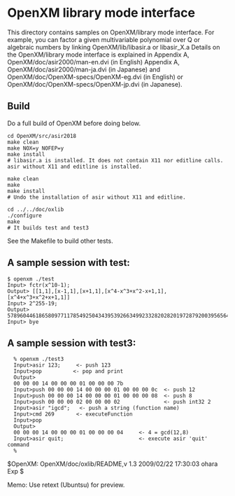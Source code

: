 # OpenXM library mode interface

This directory contains samples on OpenXM/library mode interface.
For example, you can factor a given multivariable polynomial
over Q or algebraic numbers by linking OpenXM/lib/libasir.a or libasir_X.a
Details on the OpenXM/library mode interface is explained in
Appendix A, OpenXM/doc/asir2000/man-en.dvi (in English)
Appendix A, OpenXM/doc/asir2000/man-ja.dvi (in Japanese)
and
OpenXM/doc/OpenXM-specs/OpenXM-eg.dvi (in English) or
OpenXM/doc/OpenXM-specs/OpenXM-jp.dvi (in Japanese).

## Build
Do a full build of OpenXM before doing below.
```
cd OpenXM/src/asir2018
make clean
make NOX=y NOFEP=y
make install    
# libasir.a is installed. It does not contain X11 nor editline calls. asir without X11 and editline is installed.

make clean
make
make install  
# Undo the installation of asir without X11 and editline.

cd ../../doc/oxlib
./configure
make
# It builds test and test3 
```
See the Makefile to build other tests.

## A sample session with test:
```
$ openxm ./test
Input> fctr(x^10-1);
Output> [[1,1],[x-1,1],[x+1,1],[x^4-x^3+x^2-x+1,1],[x^4+x^3+x^2+x+1,1]]
Input> 2^255-19;
Output> 57896044618658097711785492504343953926634992332820282019728792003956564819949
Input> bye
```

## A sample session with test3:
```
  % openxm ./test3
  Input>asir 123;     <- push 123
  Input>pop          <- pop and print
  Output>
  00 00 00 14 00 00 00 01 00 00 00 7b
  Input>push 00 00 00 14 00 00 00 01 00 00 00 0c  <- push 12
  Input>push 00 00 00 14 00 00 00 01 00 00 00 08  <- push 8
  Input>push 00 00 00 02 00 00 00 02              <- push int32 2
  Input>asir "igcd";   <- push a string (function name)
  Input>cmd 269       <- executeFunction
  Input>pop
  Output>
  00 00 00 14 00 00 00 01 00 00 00 04     <- 4 = gcd(12,8)
  Input>asir quit;                        <- execute asir 'quit' command
  %
```
 
$OpenXM: OpenXM/doc/oxlib/README,v 1.3 2009/02/22 17:30:03 ohara Exp $

Memo: Use retext (Ubuntsu) for preview.
